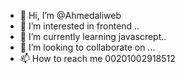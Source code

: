 - 👋 Hi, I’m @Ahmedaliweb
- 👀 I’m interested in frontend ..
- 🌱 I’m currently learning javascrept..
- 💞️ I’m looking to collaborate on ...
- 📫 How to reach me 00201002918512

<!---
Ahmedaliweb/Ahmedaliweb is a ✨ special ✨ repository because its `README.md` (this file) appears on your GitHub profile.
You can click the Preview link to take a look at your changes.
--->

